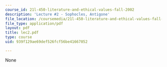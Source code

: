 ```yaml
---
course_id: 21l-450-literature-and-ethical-values-fall-2002
description: 'Lecture #2 - Sophocles, Antigone'
file_location: /coursemedia/21l-450-literature-and-ethical-values-fall-2002/939f129ae69def526fcf56be41667052_lec2.pdf
file_type: application/pdf
layout: pdf
title: lec2.pdf
type: course
uid: 939f129ae69def526fcf56be41667052

---
```

None